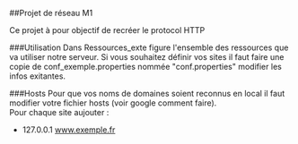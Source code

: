 ##Projet de réseau M1

Ce projet à pour objectif de recréer le protocol HTTP

###Utilisation
Dans Ressources_exte figure l'ensemble des ressources que va utiliser notre serveur. 
Si vous souhaitez définir vos sites il faut faire une copie de conf_exemple.properties nommée "conf.properties" modifier les infos exitantes.

###Hosts
Pour que vos noms de domaines soient reconnus en local il faut modifier votre fichier hosts (voir google comment faire).  
Pour chaque site aujouter :
  * 127.0.0.1 www.exemple.fr 


